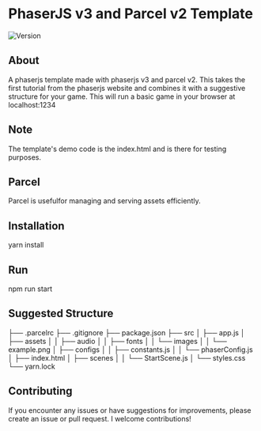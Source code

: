 # PhaserJS v3 and Parcel v2 Template

![Version](https://img.shields.io/badge/version-1.0.0-brightgreen)


## About
A phaserjs template made with phaserjs v3 and parcel v2. This takes the first tutorial from the phaserjs website and combines it with a suggestive structure for your game. This will run a basic game in your browser at localhost:1234

## Note
The template's demo code is the index.html and is there for testing purposes.  

## Parcel
Parcel is usefulfor managing and serving assets efficiently.  

## Installation
yarn install

## Run
npm run start

## Suggested Structure
├── .parcelrc
├── .gitignore
├── package.json
├── src
│   ├── app.js
│   ├── assets
│   │   ├── audio
│   │   ├── fonts
│   │   └── images
│   │       └── example.png
│   ├── configs
│   │   ├── constants.js
│   │   └── phaserConfig.js
│   ├── index.html
│   ├── scenes
│   │   └── StartScene.js
│   └── styles.css
└── yarn.lock

## Contributing
If you encounter any issues or have suggestions for improvements, please create an issue or pull request. I welcome contributions!
